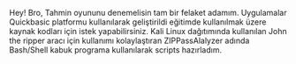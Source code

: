Hey! Bro, Tahmin oyununu denemelisin tam bir felaket adamım. Uygulamalar Quickbasic platformu kullanılarak geliştirildi eğitimde kullanılmak üzere kaynak kodları için istek yapabilirsiniz.
Kali Linux dağıtımında kullanılan John the ripper aracı için kullanımı kolaylaştıran ZIPPassAlalyzer adında Bash/Shell kabuk programa kullanılarak scripts hazırladım.
